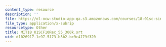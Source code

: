 ```yaml
---
content_type: resource
description: ''
file: https://ol-ocw-studio-app-qa.s3.amazonaws.com/courses/18-01sc-single-variable-calculus-fall-2010/d10269171c975173b3b2bc9c4179f320_MIT18_01SCF10Rec_55_300k.vtt
file_type: application/x-subrip
resourcetype: Other
title: MIT18_01SCF10Rec_55_300k.srt
uid: d1026917-1c97-5173-b3b2-bc9c4179f320
---
```

